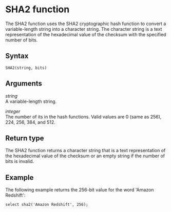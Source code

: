 # SHA2 function<a name="SHA2"></a>

The SHA2 function uses the SHA2 cryptographic hash function to convert a variable\-length string into a character string\. The character string is a text representation of the hexadecimal value of the checksum with the specified number of bits\.

## Syntax<a name="SHA2-syntax"></a>

```
SHA2(string, bits)
```

## Arguments<a name="SHA2-arguments"></a>

 *string*   
A variable\-length string\.

 *integer*   
The number of its in the hash functions\. Valid values are 0 \(same as 256\), 224, 256, 384, and 512\.

## Return type<a name="SHA2-returm-type"></a>

The SHA2 function returns a character string that is a text representation of the hexadecimal value of the checksum or an empty string if the number of bits is invalid\. 

## Example<a name="SHA2-example"></a>

The following example returns the 256\-bit value for the word 'Amazon Redshift': 

```
select sha2('Amazon Redshift', 256);
```